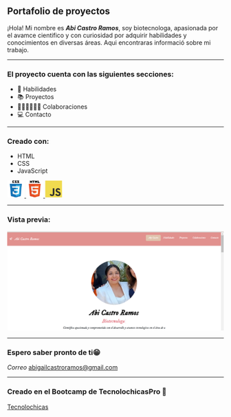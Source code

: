 ## Portafolio de proyectos 
¡Hola! Mi nombre es ***Abi Castro Ramos***, soy biotecnologa, apasionada por el avamce cientifico y con curiosidad por adquirir habilidades y conocimientos en diversas áreas. Aqui encontraras informació sobre mi trabajo. 
_____
### El proyecto cuenta con las siguientes secciones:

- 🥼 Habilidades
- 📚 Proyectos
- 👨🏽‍🔬👩🏽‍🔬 Colaboraciones
- 💻 Contacto
______
### Creado con:
- HTML
- CSS
- JavaScript

<a href="https://www.w3schools.com/css/" target="_blank"> <img src="https://raw.githubusercontent.com/devicons/devicon/master/icons/css3/css3-original-wordmark.svg" alt="css3" width="40" height="40"/> </a>
    <a href="https://www.w3.org/html/" target="_blank"> <img src="https://raw.githubusercontent.com/devicons/devicon/master/icons/html5/html5-original-wordmark.svg" alt="html5" width="40" height="40"/> </a>
    <a href="https://developer.mozilla.org/en-US/docs/Web/JavaScript" target="_blank"> <img src="https://raw.githubusercontent.com/devicons/devicon/master/icons/javascript/javascript-original.svg" alt="javascript" width="40" height="40"/> </a>
_____

### Vista previa:


![Proyecto](/assets/capturaportafolio.png)

___

### **Espero saber pronto de ti😁**
*Correo*
[abigailcastroramos@gmail.com](mailto:abigailcastroramos@gmail.com)

___
### Creado en el Bootcamp de TecnolochicasPro 💜 
[Tecnolochicas](https://tecnolochicas.mx/)